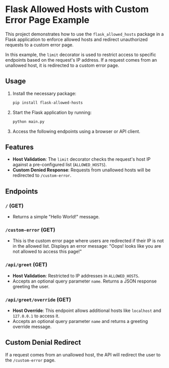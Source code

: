 # Flask Allowed Hosts with Custom Error Page Example

This project demonstrates how to use the `flask_allowed_hosts` package in a Flask application to enforce allowed hosts
and redirect unauthorized requests to a custom error page.

In this example, the `limit` decorator is used to restrict access to specific endpoints based on the request's IP
address. If a request comes from an unallowed host, it is redirected to a custom error page.

## Usage

1. Install the necessary package:
   ```bash
   pip install flask-allowed-hosts
   ```

2. Start the Flask application by running:
   ```bash
   python main.py
   ```

3. Access the following endpoints using a browser or API client.

## Features

- **Host Validation**: The `limit` decorator checks the request's host IP against a pre-configured
  list (`ALLOWED_HOSTS`).
- **Custom Denied Response**: Requests from unallowed hosts will be redirected to `/custom-error`.

## Endpoints

### `/` (GET)

- Returns a simple "Hello World!" message.

### `/custom-error` (GET)

- This is the custom error page where users are redirected if their IP is not in the allowed list. Displays an error
  message: "Oops! looks like you are not allowed to access this page!"

### `/api/greet` (GET)

- **Host Validation**: Restricted to IP addresses in `ALLOWED_HOSTS`.
- Accepts an optional query parameter `name`. Returns a JSON response greeting the user.

### `/api/greet/override` (GET)

- **Host Override**: This endpoint allows additional hosts like `localhost` and `127.0.0.1` to access it.
- Accepts an optional query parameter `name` and returns a greeting override message.

## Custom Denial Redirect

If a request comes from an unallowed host, the API will redirect the user to the `/custom-error` page.

